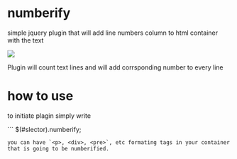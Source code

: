 # numberify

<p>simple jquery plugin that will add line numbers column to html container with the text</p>

<img src='http://content.screencast.com/users/astipili/folders/Jing/media/c67cdd42-e378-44f7-bf2a-6714ad50ea2b/00000020.png' />

<p> Plugin will count text lines and will add corrsponding number to every line <p>

# how to use

<p> to initiate plagin simply write <p>
```
$(#slector).numberify;

```
you can have `<p>, <div>, <pre>`, etc formating tags in your container that is going to be numberified.
